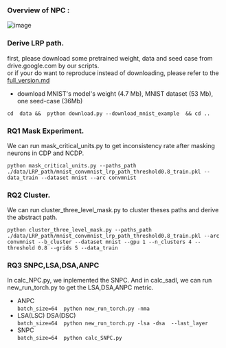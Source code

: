 
### Overview of NPC  :
![image](https://user-images.githubusercontent.com/26337247/118444619-f491d800-b71f-11eb-8947-a7deb62db2da.png)


### Derive LRP path.
first, please download some pretrained weight, data and seed case from drive.google.com by our scripts. </br>
or if your do want to reproduce instead of downloading, please refer to the [full_version.md](./fullversion.md)

* download MNIST's model's weight (4.7 Mb), MNIST dataset (53 Mb), one seed-case (36Mb)</br>

`cd  data &&  python download.py --download_mnist_example  && cd .. `


### RQ1 Mask Experiment.
We can run mask_critical_units.py to get inconsistency rate after masking neurons in CDP and NCDP.

`python mask_critical_units.py --paths_path ./data/LRP_path/mnist_convmnist_lrp_path_threshold0.8_train.pkl --data_train --dataset mnist --arc convmnist`

### RQ2 Cluster.
We can run cluster_three_level_mask.py to cluster theses paths and derive the abstract path.

`python cluster_three_level_mask.py --paths_path ./data/LRP_path/mnist_convmnist_lrp_path_threshold0.8_train.pkl --arc convmnist --b_cluster --dataset mnist --gpu 1 --n_clusters 4 --threshold 0.8 --grids 5 --data_train`

### RQ3 SNPC,LSA,DSA,ANPC
In calc_NPC.py, we inplemented the SNPC. And in calc_sadl, we can run new_run_torch.py to get the LSA,DSA,ANPC metric.
</br>
* ANPC</br>
`batch_size=64  python new_run_torch.py -nma ` </br>
* LSA(LSC) DSA(DSC) </br>
`batch_size=64  python new_run_torch.py -lsa -dsa  --last_layer`</br>
* SNPC </br>
`batch_size=64  python calc_SNPC.py `</br>
